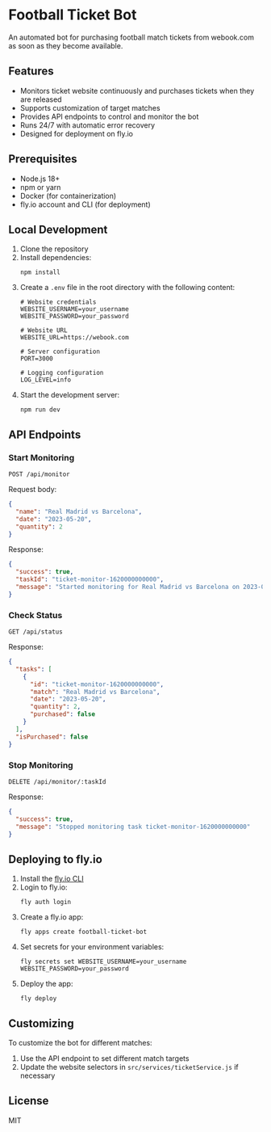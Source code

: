 # Football Ticket Bot

An automated bot for purchasing football match tickets from webook.com as soon as they become available.

## Features

- Monitors ticket website continuously and purchases tickets when they are released
- Supports customization of target matches
- Provides API endpoints to control and monitor the bot
- Runs 24/7 with automatic error recovery
- Designed for deployment on fly.io

## Prerequisites

- Node.js 18+
- npm or yarn
- Docker (for containerization)
- fly.io account and CLI (for deployment)

## Local Development

1. Clone the repository
2. Install dependencies:
   ```
   npm install
   ```
3. Create a `.env` file in the root directory with the following content:
   ```
   # Website credentials
   WEBSITE_USERNAME=your_username
   WEBSITE_PASSWORD=your_password
   
   # Website URL
   WEBSITE_URL=https://webook.com
   
   # Server configuration
   PORT=3000
   
   # Logging configuration
   LOG_LEVEL=info
   ```
4. Start the development server:
   ```
   npm run dev
   ```

## API Endpoints

### Start Monitoring

```
POST /api/monitor
```

Request body:
```json
{
  "name": "Real Madrid vs Barcelona",
  "date": "2023-05-20",
  "quantity": 2
}
```

Response:
```json
{
  "success": true,
  "taskId": "ticket-monitor-1620000000000",
  "message": "Started monitoring for Real Madrid vs Barcelona on 2023-05-20 for 2 tickets"
}
```

### Check Status

```
GET /api/status
```

Response:
```json
{
  "tasks": [
    {
      "id": "ticket-monitor-1620000000000",
      "match": "Real Madrid vs Barcelona",
      "date": "2023-05-20",
      "quantity": 2,
      "purchased": false
    }
  ],
  "isPurchased": false
}
```

### Stop Monitoring

```
DELETE /api/monitor/:taskId
```

Response:
```json
{
  "success": true,
  "message": "Stopped monitoring task ticket-monitor-1620000000000"
}
```

## Deploying to fly.io

1. Install the [fly.io CLI](https://fly.io/docs/hands-on/install-flyctl/)
2. Login to fly.io:
   ```
   fly auth login
   ```
3. Create a fly.io app:
   ```
   fly apps create football-ticket-bot
   ```
4. Set secrets for your environment variables:
   ```
   fly secrets set WEBSITE_USERNAME=your_username WEBSITE_PASSWORD=your_password
   ```
5. Deploy the app:
   ```
   fly deploy
   ```

## Customizing

To customize the bot for different matches:

1. Use the API endpoint to set different match targets
2. Update the website selectors in `src/services/ticketService.js` if necessary

## License

MIT 